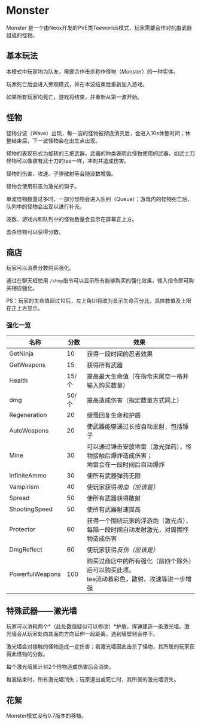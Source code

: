 # Monster

Monster 是一个由Neox开发的PVE类Teeworlds模式，玩家需要合作对抗由武器组成的怪物。

## 基本玩法

本模式中玩家均为队友，需要合作击杀称作怪物（Monster）的一种实体。

玩家死亡后会进入旁观模式，并在本波结束后重新加入游戏。

如果所有玩家均死亡，游戏将结束，并重新从第一波开始。

## 怪物

怪物分波（Wave）出现，每一波的怪物被彻底消灭后，会进入10s休整时间；休整结束后，下一波怪物会在出生点出现。

怪物的表现形式为旋转的三把武器，武器的种类表明此怪物使用的武器，如武士刀怪物可以像装有武士刀的tee一样，冲刺并造成伤害。

怪物的伤害、攻速、子弹散射等会随波数增强。

怪物会使用形态为激光的钩子。

单波怪物数量过多时，一部分怪物会进入队列（Queue）；游戏内的怪物死亡后，队列中的怪物会出现以进行补充。

波数、游戏内和队列中的怪物数量会显示在屏幕正上方。

击杀怪物可以获得分数。

## 商店

玩家可以消费分数购买强化。

通过在聊天框使用 `/shop`指令可以显示所有能够购买的强化效果，输入指令即可购买相应强化。

PS：玩家的生命值超过10后，左上角UI将改为显示生命百分比，具体数值及上限在正上方显示。

### 强化一览

| 名称            | 分数  | 效果                                                                                            |
| --------------- | ----- | ----------------------------------------------------------------------------------------------- |
| GetNinja        | 10    | 获得一段时间的忍者效果                                                                          |
| GetWeapons      | 15    | 获得所有武器                                                                                    |
| Health          | 15/个 | 提高最大生命值（在指令末尾空一格并输入购买数量）                                                |
| dmg             | 50/个 | 提高造成伤害（指定数量方式同上）                                                                |
| Regeneration    | 20    | 缓慢回复生命和护盾                                                                              |
| AutoWeapons     | 20    | 使武器能够通过长按自动发射，包括锤子                                                            |
| Mine            | 30    | 可以通过锤击安放地雷（激光弹药），怪物接触后爆炸造成伤害；<br />地雷会在一段时间后自动爆炸      |
| InfiniteAmmo    | 30    | 使所有武器弹药无限                                                                              |
| Vampirism       | 40    | 使玩家获得*吸血（应该是）*                                                                    |
| Spread          | 50    | 使所有武器获得散射                                                                              |
| ShootingSpeed   | 50    | 使所有武器射速提高                                                                              |
| Protector       | 60    | 获得一个围绕玩家的浮游炮（激光点），<br />每隔一段时间自动发射激光，对周围怪物造成伤害          |
| DmgReflect      | 60    | 使玩家获得*反伤（应该是）*                                                                    |
| PowerfulWeapons | 100   | 购买过商店中的所有强化（前四个除外）后可以购买此项。<br />tee流动着彩色，散射、攻速等进一步增强 |

## 特殊武器——激光墙

玩家可以消耗两个*（此处数值疑似可以修改）*护盾，挥锤建造一条激光墙。激光墙会从玩家处向其面向方向延伸一段距离，遇到墙壁则会停下。

激光墙会对接触的怪物造成一定伤害；若激光墙因此击杀了怪物，其所属的玩家获得此怪物的分数。

每个激光墙累计对2个怪物造成伤害后会消失。

每波结束时，所有激光墙消失；玩家退出或死亡时，其所属的激光墙消失。

## 花絮

Monster模式没有0.7版本的移植。
